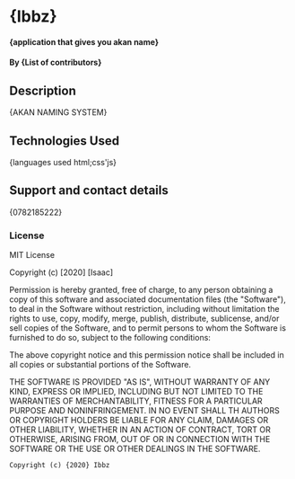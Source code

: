 # {Ibbz}
#### {application that gives you akan name}
#### By **{List of contributors}**
## Description
{AKAN NAMING SYSTEM}
## Technologies Used
{languages used html;css'js}
## Support and contact details
{0782185222}
### License
MIT License

Copyright (c) [2020] [Isaac]

Permission is hereby granted, free of charge, to any person obtaining a copy
of this software and associated documentation files (the "Software"), to deal
in the Software without restriction, including without limitation the rights
to use, copy, modify, merge, publish, distribute, sublicense, and/or sell
copies of the Software, and to permit persons to whom the Software is
furnished to do so, subject to the following conditions:

The above copyright notice and this permission notice shall be included in all
copies or substantial portions of the Software.

THE SOFTWARE IS PROVIDED "AS IS", WITHOUT WARRANTY OF ANY KIND, EXPRESS OR
IMPLIED, INCLUDING BUT NOT LIMITED TO THE WARRANTIES OF MERCHANTABILITY,
FITNESS FOR A PARTICULAR PURPOSE AND NONINFRINGEMENT. IN NO EVENT SHALL TH
AUTHORS OR COPYRIGHT HOLDERS BE LIABLE FOR ANY CLAIM, DAMAGES OR OTHER
LIABILITY, WHETHER IN AN ACTION OF CONTRACT, TORT OR OTHERWISE, ARISING FROM,
OUT OF OR IN CONNECTION WITH THE SOFTWARE OR THE USE OR OTHER DEALINGS IN THE
SOFTWARE.

    Copyright (c) {2020} Ibbz
  
